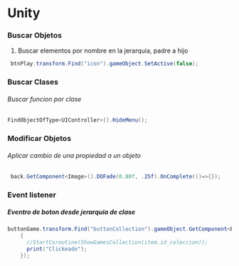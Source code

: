 # Unity

### Buscar Objetos

1. Buscar elementos por nombre en la jerarquia, padre a hijo
````csharp
 btnPlay.transform.Find("icon").gameObject.SetActive(false);
````

### Buscar Clases

###### Buscar funcion por clase
````csharp
FindObjectOfType<UIController>().HideMenu();
````

### Modificar Objetos
###### Aplicar cambio de una propiedad a un objeto

````csharp
 back.GetComponent<Image>().DOFade(0.80f, .25f).OnComplete(()=>{});
````

### Event listener 
##### Eventro de boton desde jerarquia de clase
```csharp
buttonGame.transform.Find("buttonCollection").gameObject.GetComponent<Button>().onClick.AddListener(() =>
    {
      //StartCoroutine(ShowGamesCollection(item.id_coleccion));
      print("Clickeado");
    });
```